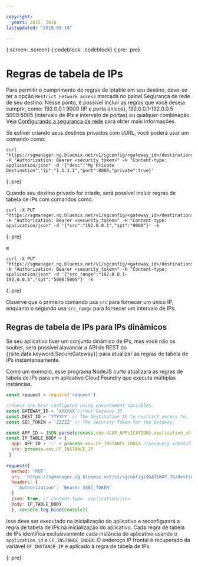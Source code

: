 ```yaml
---

copyright:
  years: 2015, 2018
lastupdated: "2018-08-10"

---
```

{:screen: .screen}
{:codeblock: .codeblock}
{:pre: .pre}

# Regras de tabela de IPs

Para permitir o cumprimento de regras de iptable em seu destino, deve-se ter a opção `Restrict network access` marcada no painel Segurança de rede de seu destino. Nesse ponto, é possível incluir as regras que você deseja cumprir, como: 192.0.0.1 9000 (IP e porta únicos), 192.0.0.1-192.0.0.5 5000:5005 (intervalo de IPs e intervalo de portas) ou qualquer combinação. Veja [Configurando a segurança de rede](/docs/services/SecureGateway/securegateway_destination.html#configuring-network-security) para obter mais informações.

Se estiver criando seus destinos privados com cURL, você poderá usar um comando como:

```
curl "https://sgmanager.ng.bluemix.net/v1/sgconfig/<gateway_id>/destinations" -H "Authorization: Bearer <security_token>" -H "Content-type: application/json" -d '{"desc":"My Private Destination","ip":"1.1.1.1","port":8000,"private":true}'
```
{: pre}

Quando seu destino privado for criado, será possível incluir regras de tabela de IPs com comandos como:

```
curl -X PUT "https://sgmanager.ng.bluemix.net/v1/sgconfig/<gateway_id>/destinations/<destination_id>/ipTableRule" -H "Authorization: Bearer <security_token>" -H "Content-type: application/json" -d '{"src":"192.0.0.1","spt":"9000"}' -k
```
{: pre}

e

```
curl -X PUT "https://sgmanager.ng.bluemix.net/v1/sgconfig/<gateway_id>/destinations/<destination_id>/ipTableRule" -H "Authorization: Bearer <security_token>" -H "Content-type: application/json" -d '{"src_range":"192.0.0.1-192.0.0.5","spt":"5000:5005"}' -k
```
{: pre}

Observe que o primeiro comando usa `src` para fornecer um único IP, enquanto o segundo usa `src_range` para fornecer um intervalo de IPs.

## Regras de tabela de IPs para IPs dinâmicos

Se seu aplicativo tiver um conjunto dinâmico de IPs, mas você não os souber, será possível alavancar a API de REST do {{site.data.keyword.SecureGateway}}
para atualizar as regras de tabela de IPs instantaneamente.

Como um exemplo, esse programa NodeJS curto atualizará as regras de tabela de IPs para um aplicativo Cloud Foundry que executa múltiplas instâncias.

```javascript
const request = require('request')

//These are best configured using environment variables.
const GATEWAY_ID = 'XXXXXX'//Your Gateway ID
const DEST_ID = 'YYYYYY' // The Destination ID to restrict access to.
const SEC_TOKEN = 'ZZZZZ' // The Security Token for the Gateway.

const APP_ID = JSON.parse(process.env.VCAP_APPLICATION).application_id
const IP_TABLE_BODY = {
  app: APP_ID + ':' + process.env.CF_INSTANCE_INDEX //uniquely identifies the app and instance for ip table rule.
  src: process.env.CF_INSTANCE_IP 
 }
 
request({
  method: 'PUT',
  uri: `https://sgmanager.ng.bluemix.net/v1/sgconfig/$GATEWAY_ID/destinations/$DEST_ID/ipTableRule`
  headers: {
    'Authorization': `Bearer $SEC_TOKEN`
  }
  json: true, // Content-Type: application/json
  body: IP_TABLE_BODY
  }, console.log.bind(console)) 
```

Isso deve ser executado na inicialização do aplicativo e reconfigurará a regra de tabela de IPs na inicialização do aplicativo. Cada regra de tabela de IPs
identifica exclusivamente cada instância do aplicativo usando o `application_id` e `CF_INSTANCE_INDEX`. O endereço IP frontal
é recuperado da variável `CF_INSTANCE_IP` e aplicado à regra de tabela de IPs.


{: pre}
